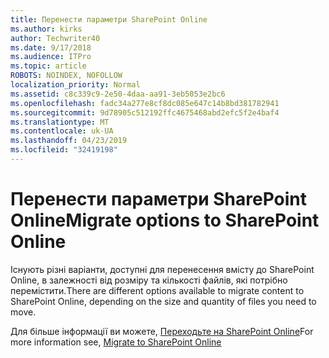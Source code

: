 ```yaml
---
title: Перенести параметри SharePoint Online
ms.author: kirks
author: Techwriter40
ms.date: 9/17/2018
ms.audience: ITPro
ms.topic: article
ROBOTS: NOINDEX, NOFOLLOW
localization_priority: Normal
ms.assetid: c8c339c9-2e50-4daa-aa91-3eb5053e2bc6
ms.openlocfilehash: fadc34a277e8cf8dc085e647c14b8bd381782941
ms.sourcegitcommit: 9d78905c512192ffc4675468abd2efc5f2e4baf4
ms.translationtype: MT
ms.contentlocale: uk-UA
ms.lasthandoff: 04/23/2019
ms.locfileid: "32419198"
---
```

# <a name="migrate-options-to-sharepoint-online"></a><span data-ttu-id="de3bb-102">Перенести параметри SharePoint Online</span><span class="sxs-lookup"><span data-stu-id="de3bb-102">Migrate options to SharePoint Online</span></span>

<span data-ttu-id="de3bb-103">Існують різні варіанти, доступні для перенесення вмісту до SharePoint Online, в залежності від розміру та кількості файлів, які потрібно перемістити.</span><span class="sxs-lookup"><span data-stu-id="de3bb-103">There are different options available to migrate content to SharePoint Online, depending on the size and quantity of files you need to move.</span></span>
  
<span data-ttu-id="de3bb-104">Для більше інформації ви можете, [Переходьте на SharePoint Online](https://go.microsoft.com/fwlink/?linkid-2022029)</span><span class="sxs-lookup"><span data-stu-id="de3bb-104">For more information see, [Migrate to SharePoint Online](https://go.microsoft.com/fwlink/?linkid-2022029)</span></span>
  

